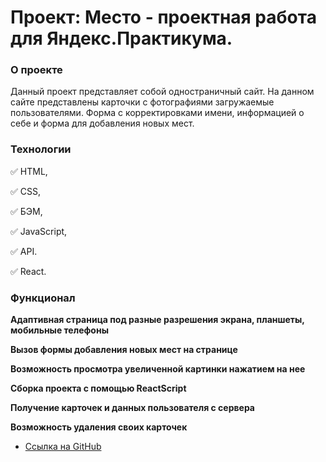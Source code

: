 # Проект: Место - проектная работа для Яндекс.Практикума.

### О проекте

Данный проект представляет собой одностраничный сайт.
На данном сайте представлены карточки с фотографиями загружаемые пользователями.
Форма с корректировками имени, информацией о себе и форма для добавления новых мест.

### Технологии

:white_check_mark: HTML,  

:white_check_mark: CSS,  

:white_check_mark: БЭМ,  

:white_check_mark: JavaScript,

:white_check_mark: API.  

:white_check_mark: React.



### Функционал

**Адаптивная страница под разные разрешения экрана, планшеты, мобильные телефоны**  

**Вызов формы добавления новых мест на странице**  

**Возможность просмотра увеличенной картинки нажатием на нее**  

**Сборка проекта с помощью ReactScript**  

**Получение карточек и данных пользователя с сервера**  

**Возможность удаления своих карточек**  




* [Ссылка на GitHub](https://nastykovalchuk.github.io/mesto-react/)  
